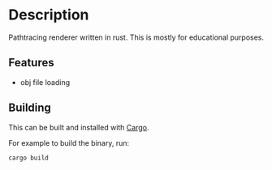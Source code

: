 
# Description
Pathtracing renderer written in rust. This is mostly for educational purposes.

## Features

* obj file loading

## Building
This can be built and installed with
[Cargo](https://doc.rust-lang.org/cargo/getting-started/index.html).

For example
to build the binary, run:
```
cargo build
```
